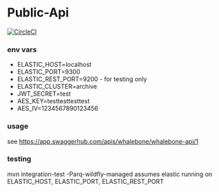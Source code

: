 # Public-Api

[![CircleCI](https://circleci.com/gh/whalebone/public-api.svg?style=svg)](https://circleci.com/gh/whalebone/public-api)

### env vars

- ELASTIC_HOST=localhost
- ELASTIC_PORT=9300
- ELASTIC_REST_PORT=9200  - for testing only
- ELASTIC_CLUSTER=archive
- JWT_SECRET=test
- AES_KEY=testtesttesttest
- AES_IV=1234567890123456

### usage

see https://app.swaggerhub.com/apis/whalebone/whalebone-api/1

### testing

mvn integration-test -Parq-wildfly-managed
assumes elastic running on ELASTIC_HOST, ELASTIC_PORT, ELASTIC_REST_PORT

